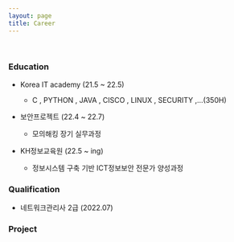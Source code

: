 ```yaml
---
layout: page
title: Career
---
```


<br/>



### Education

* Korea IT academy (21.5 ~ 22.5)
  * C , PYTHON , JAVA , CISCO , LINUX , SECURITY ,...(350H)

* 보안프로젝트 (22.4 ~ 22.7)
  * 모의해킹 장기 실무과정

* KH정보교육원 (22.5 ~ ing)
  * 정보시스템 구축 기반 ICT정보보안 전문가 양성과정
 
### Qualification
* 네트워크관리사 2급 (2022.07)

### Project
